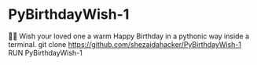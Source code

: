 # PyBirthdayWish-1
🎈🎁 Wish your loved one a warm Happy Birthday in a pythonic way inside a terminal.
git clone https://github.com/shezaidahacker/PyBirthdayWish-1
RUN PyBirthdayWish-1

